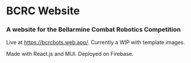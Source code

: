 # BCRC Website
### A website for the Bellarmine Combat Robotics Competition

Live at https://bcrcbots.web.app/.
Currently a WIP with template images.

Made with React.js and MUI. Deployed on Firebase.
